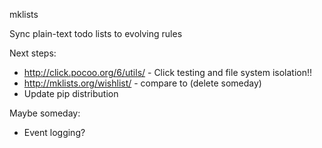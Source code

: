 mklists

Sync plain-text todo lists to evolving rules


Next steps:
* http://click.pocoo.org/6/utils/ - Click testing and file system isolation!!
* http://mklists.org/wishlist/ - compare to (delete someday)
* Update pip distribution

Maybe someday:
* Event logging?
